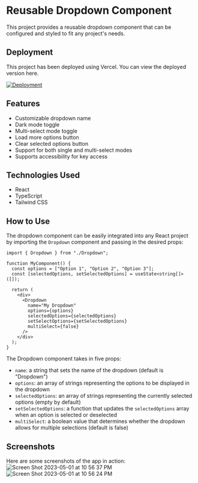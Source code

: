 # Reusable Dropdown Component

This project provides a reusable dropdown component that can be configured and styled to fit any project's needs. 
## Deployment
This project has been deployed using Vercel. You can view the deployed version here.

[![Deployment](https://vercel.com/button)](https://reusable-dropdown.vercel.app/)
## Features

- Customizable dropdown name
- Dark mode toggle
- Multi-select mode toggle
- Load more options button
- Clear selected options button
- Support for both single and multi-select modes
- Supports accessibility for key access

## Technologies Used

- React
- TypeScript
- Tailwind CSS

## How to Use

The dropdown component can be easily integrated into any React project by importing the `Dropdown` component and passing in the desired props:

```tsx
import { Dropdown } from "./Dropdown";

function MyComponent() {
  const options = ["Option 1", "Option 2", "Option 3"];
  const [selectedOptions, setSelectedOptions] = useState<string[]>([]);

  return (
    <div>
      <Dropdown
        name="My Dropdown"
        options={options}
        selectedOptions={selectedOptions}
        setSelectOptions={setSelectedOptions}
        multiSelect={false}
      />
    </div>
  );
}

```
The Dropdown component takes in five props:

- `name`: a string that sets the name of the dropdown (default is "Dropdown")
- `options`: an array of strings representing the options to be displayed in the dropdown
- `selectedOptions`: an array of strings representing the currently selected options (empty by default)
- `setSelectedOptions`: a function that updates the `selectedOptions` array when an option is selected or deselected
- `multiSelect`: a boolean value that determines whether the dropdown allows for multiple selections (default is false)

Screenshots
-----------

Here are some screenshots of the app in action:
![Screen Shot 2023-05-01 at 10 56 37 PM](https://user-images.githubusercontent.com/18412636/235589958-8d277c53-a0a6-496c-b8df-caaecb04cbdd.png)
![Screen Shot 2023-05-01 at 10 56 24 PM](https://user-images.githubusercontent.com/18412636/235589959-29b38059-da39-490d-bbb2-165076731125.png)



